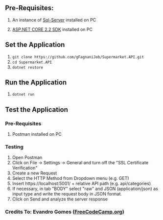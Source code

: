 
  

## Pre-Requisites:

  

  

1. An instance of [Sql-Server](https://www.microsoft.com/it-it/sql-server/sql-server-downloads) installed on PC

  

2.  [ASP.NET CORE 2.2 SDK](https://dotnet.microsoft.com/download/dotnet-core/2.2) installed on PC


## Set the Application
1. `git clone https://github.com/gFagnaniJob/Supermarket.API.git`
2.  `cd Supermarket.API`
3. `dotnet restore`


## Run the Application
1. `dotnet run`

## Test the Application
### Pre-Requisites
1. Postman installed on PC
### Testing
1. Open Postman
2. Click on File -> Settings -> General and turn off the "SSL Certificate Verification"
3. Create a new Request
4. Select the HTTP Method from Dropdown menu (e.g. GET)
5. Insert https://localhost:5001/ + relative API path (e.g. api/categories)
6. If necessary, in tab "BODY" select "raw" and JSON (application/json) as input type and write the request body in JSON format.
7. Click on Send and analyze the server response
  

  

### Credits To: Evandro Gomes ([FreeCodeCamp.org](https://www.freecodecamp.org/news/an-awesome-guide-on-how-to-build-restful-apis-with-asp-net-core-87b818123e28/))